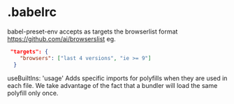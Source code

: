 # .babelrc


babel-preset-env accepts as targets the browserlist format
https://github.com/ai/browserslist
eg.
```json
 "targets": {
    "browsers": ["last 4 versions", "ie >= 9"]
  }
```

useBuiltIns: 'usage'
Adds specific imports for polyfills when they are used in each file. We take advantage of the fact that a bundler will load the same polyfill only once.

